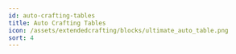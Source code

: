 ```yaml
---
id: auto-crafting-tables
title: Auto Crafting Tables
icon: /assets/extendedcrafting/blocks/ultimate_auto_table.png
sort: 4
---
```


